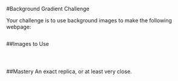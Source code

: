 #Background Gradient Challenge

Your challenge is to use background images to make the following webpage:

![]()

##Images to Use

![]()

![]()

![]()

##Mastery
An exact replica, or at least very close.